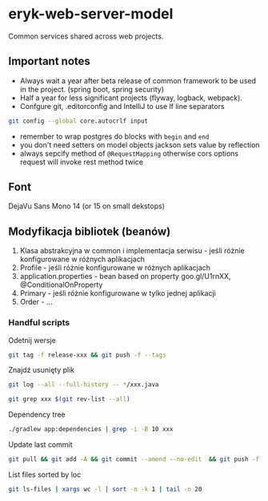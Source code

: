 # eryk-web-server-model
Common services shared across web projects.

## Important notes

- Always wait a year after beta release of common framework to be used in the project. (spring boot, spring security)
- Half a year for less significant projects (flyway, logback, webpack).
- Confgure git, .editorconfig and IntelliJ to use lf line separators
````bash
git config --global core.autocrlf input
````
- remember to wrap postgres do blocks with `begin` and `end`
- you don't need setters on model objects jackson sets value by reflection
- always sepcify method of `@RequestMapping` otherwise cors options request will invoke rest method twice

## Font
DejaVu Sans Mono 14 (or 15 on small dekstops)

## Modyfikacja bibliotek (beanów)
1. Klasa abstrakcyjna w common i implementacja serwisu - jeśli różnie konfigurowane w różnych aplikacjach
1. Profile - jeśli różnie konfigurowane w różnych aplikacjach
3. application.properties - bean based on property goo.gl/U1rnXX, @ConditionalOnProperty
2. Primary - jeśli różnie konfigurowane w tylko jednej aplikacji
3. Order - ...

### Handful scripts
Odetnij wersje
```bash
git tag -f release-xxx && git push -f --tags
```
Znajdź usunięty plik
```bash
git log --all --full-history -- */xxx.java
```
```bash
git grep xxx $(git rev-list --all)
```
Dependency tree
```bash
./gradlew app:dependencies | grep -i -B 10 xxx
```
Update last commit
```bash
git pull && git add -A && git commit --amend --no-edit  && git push -f
```
List files sorted by loc
```bash
git ls-files | xargs wc -l | sort -n -k 1 | tail -n 20
```